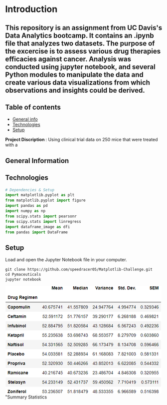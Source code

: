 # Introduction
This repository is an assignment from UC Davis's Data Analytics bootcamp. It contains an .ipynb file that analyzes two datasets. The purpose of the excercise is to assess various drug therapies efficacies against cancer. Analysis was conducted using jupyter notebook, and several Python modules to manipulate the data and create various data visualizations from which observations and insights could be derived.
-------------------------


## Table of contents
* [General info](#general-info)
* [Technologies](#technologies)
* [Setup](#setup)

<b> Project Discription </b>: Using clinical trial data on 250 mice that were treated with a 

## General Information



## Technologies
```python
# Dependencies & Setup
import matplotlib.pyplot as plt
from matplotlib.pyplot import figure
import pandas as pd
import numpy as np
from scipy.stats import pearsonr
from scipy.stats import linregress
import dataframe_image as dfi
from pandas import DataFrame
```


## Setup
Load and open the Jupyter Notebook file in your computer.
```
git clone https://github.com/speedracer05/Matplotlib-Challenge.git
cd Pymaceuticals 
jupyter notebook 
```


![summary statistics](Images/sum_stats.png)"Summary Statistics
